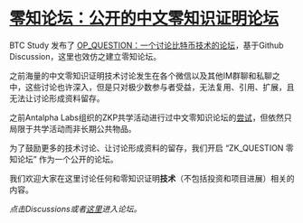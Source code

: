 # [零知论坛：公开的中文零知识证明论坛](https://github.com/landcrypto/ZK_QUESTION/discussions)

BTC Study 发布了 [OP_QUESTION：一个讨论比特币技术的论坛](https://github.com/btc-study/OP_QUESTION/discussions/2)，基于Github Discussion，这里也效仿之建立零知论坛。

之前海量的中文零知识证明技术讨论发生在各个微信以及其他IM群聊和私聊之中，这些讨论也许深入，但是只对极少数参与者受益，无法复用、引用、扩展，且无法让讨论形成资料留存。

之前Antalpha Labs组织的ZKP共学活动进行过中文零知识论坛的[尝试](https://github.com/Antalpha-Labs/zkp-co-learn/discussions)，但依然只局限于共学活动而非长期公共物品。

为了鼓励更多的技术讨论、让讨论形成资料的留存，我们开启 “ZK_QUESTION 零知论坛” 作为一个公开的论坛。

我们欢迎大家在这里讨论任何和零知识证明**技术**（不包括投资和项目进展）相关的内容。

*点击Discussions或者[这里](https://github.com/landcrypto/ZK_QUESTION/discussions)进入论坛。*
